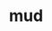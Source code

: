 ---
category: 3-letters
denotation: null
name: mud
reference_link: https://www.etymonline.com/word/mud
root_language: null
root_name: null
title: mud
type: free
word_sums:
- respelling: mud
  sum: 'Mud + '
---